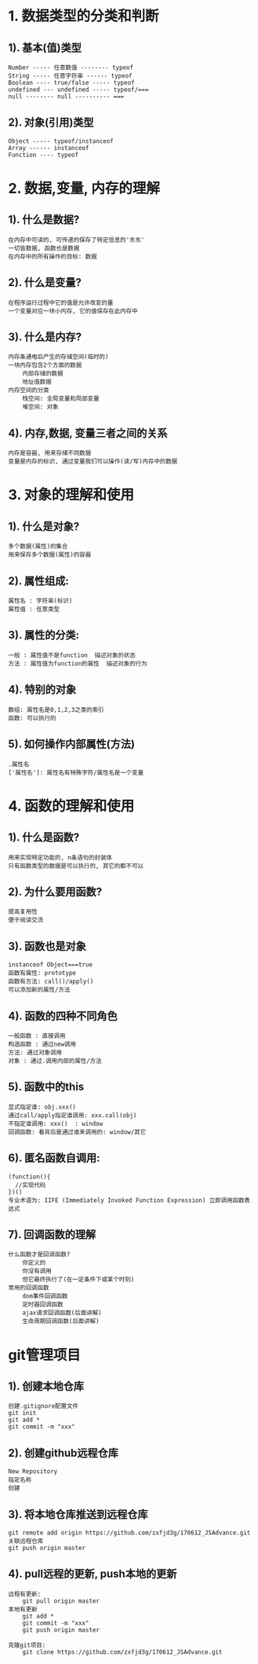 # 1. 数据类型的分类和判断
## 1). 基本(值)类型
    Number ----- 任意数值 -------- typeof
    String ----- 任意字符串 ------ typeof
    Boolean ---- true/false ----- typeof
    undefined --- undefined ----- typeof/===
    null -------- null ---------- ===
## 2). 对象(引用)类型
	Object ----- typeof/instanceof
	Array ------ instanceof
	Function ---- typeof

# 2. 数据,变量, 内存的理解
## 1). 什么是数据?
	在内存中可读的, 可传递的保存了特定信息的'东东'
	一切皆数据, 函数也是数据
	在内存中的所有操作的目标: 数据
## 2). 什么是变量?
	在程序运行过程中它的值是允许改变的量
	一个变量对应一块小内存, 它的值保存在此内存中  
## 3). 什么是内存?
	内存条通电后产生的存储空间(临时的)
	一块内存包含2个方面的数据
		内部存储的数据
		地址值数据
	内存空间的分类
    	栈空间: 全局变量和局部变量
    	堆空间: 对象 
## 4). 内存,数据, 变量三者之间的关系
	内存是容器, 用来存储不同数据
	变量是内存的标识, 通过变量我们可以操作(读/写)内存中的数据  
  
# 3. 对象的理解和使用
## 1). 什么是对象?
	多个数据(属性)的集合
	用来保存多个数据(属性)的容器
## 2). 属性组成:
	属性名 : 字符串(标识)
	属性值 : 任意类型
## 3). 属性的分类:
	一般 : 属性值不是function  描述对象的状态
	方法 : 属性值为function的属性  描述对象的行为
## 4). 特别的对象
	数组: 属性名是0,1,2,3之类的索引
	函数: 可以执行的
## 5). 如何操作内部属性(方法)
	.属性名
	['属性名']: 属性名有特殊字符/属性名是一个变量
  
# 4. 函数的理解和使用
## 1). 什么是函数?
    用来实现特定功能的, n条语句的封装体
    只有函数类型的数据是可以执行的, 其它的都不可以
## 2). 为什么要用函数?
    提高复用性
    便于阅读交流
## 3). 函数也是对象
    instanceof Object===true
    函数有属性: prototype
    函数有方法: call()/apply()
    可以添加新的属性/方法
## 4). 函数的四种不同角色
    一般函数 : 直接调用
    构造函数 : 通过new调用
	方法: 通过对象调用
    对象 : 通过.调用内部的属性/方法
## 5). 函数中的this
    显式指定谁: obj.xxx()
    通过call/apply指定谁调用: xxx.call(obj)
    不指定谁调用: xxx()  : window
    回调函数: 看背后是通过谁来调用的: window/其它
## 6). 匿名函数自调用:
    (function(){
      //实现代码
    })()
    专业术语为: IIFE (Immediately Invoked Function Expression) 立即调用函数表达式						  
## 7). 回调函数的理解
    什么函数才是回调函数?
        你定义的
        你没有调用
        但它最终执行了(在一定条件下或某个时刻)
    常用的回调函数
        dom事件回调函数
        定时器回调函数
        ajax请求回调函数(后面讲解)
        生命周期回调函数(后面讲解)
  
# git管理项目
## 1). 创建本地仓库
    创建.gitignore配置文件
    git init
    git add *
    git commit -m "xxx"
    
## 2). 创建github远程仓库
    New Repository
    指定名称
    创建
## 3). 将本地仓库推送到远程仓库
    git remote add origin https://github.com/zxfjd3g/170612_JSAdvance.git 关联远程仓库
    git push origin master

## 4). pull远程的更新, push本地的更新 
    远程有更新: 
        git pull origin master
    本地有更新
        git add *
        git commit -m "xxx"
        git push origin master
        
    克隆git项目:
        git clone https://github.com/zxfjd3g/170612_JSAdvance.git